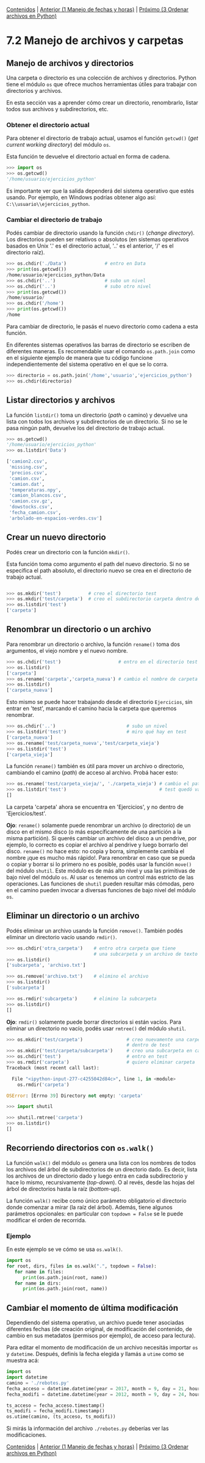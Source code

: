 [Contenidos](../Contenidos.md) \| [Anterior (1 Manejo de fechas y horas)](01_Fechas.md) \| [Próximo (3 Ordenar archivos en Python)](03_Ordenando_archivos.md)

# 7.2 Manejo de archivos y carpetas

## Manejo de archivos y directorios

Una carpeta o directorio es una colección de archivos y directorios. Python tiene el módulo `os` que ofrece muchos herramientas útiles para trabajar con directorios y archivos.

En esta sección vas a aprender cómo crear un directorio, renombrarlo, listar todos sus archivos y subdirectorios, etc.


### Obtener el directorio actual

Para obtener el directorio de trabajo actual, usamos el función `getcwd()` (_get current working directory_) del módulo `os`.

Esta función te devuelve el directorio actual en forma de cadena.

```python
>>> import os
>>> os.getcwd()
'/home/usuario/ejercicios_python'

```

Es importante ver que la salida dependerá del sistema operativo que estés usando. Por ejemplo, en Windows podrías obtener algo así: `C:\\usuario\\ejercicios_python`.



### Cambiar el directorio de trabajo

Podés cambiar de directorio usando la función `chdir()` (_change directory_). Los directorios pueden ser relativos o absolutos (en sistemas operativos basados en Unix '.' es el directorio actual, '..' es el anterior, '/' es el directorio raíz).

```python
>>> os.chdir('./Data')              # entro en Data
>>> print(os.getcwd())
/home/usuario/ejercicios_python/Data
>>> os.chdir('..')                  # subo un nivel
>>> os.chdir('..')                  # subo otro nivel
>>> print(os.getcwd())
/home/usuario/
>>> os.chdir('/home')
>>> print(os.getcwd())
/home
```

Para cambiar de directorio, le pasás el nuevo directorio como cadena a esta función.

En diferentes sistemas operativos las barras de directorio se escriben de diferentes maneras. Es recomendable usar el comando `os.path.join` como en el siguiente ejemplo de manera que tu código funcione independientemente del sistema operativo en el que se lo corra.

```python
>>> directorio = os.path.join('/home','usuario','ejercicios_python')
>>> os.chdir(directorio)
```

## Listar directorios y archivos

La función `listdir()` toma un directorio (_path_ o camino) y devuelve una lista con todos los archivos y subdirectorios de un directorio. Si no se le pasa ningún path, devuelve los del directorio de trabajo actual.

```python
>>> os.getcwd()
'/home/usuario/ejercicios_python'
>>> os.listdir('Data')

['camion2.csv',
 'missing.csv',
 'precios.csv',
 'camion.csv',
 'camion.dat',
 'temperaturas.npy',
 'camion_blancos.csv',
 'camion.csv.gz',
 'dowstocks.csv',
 'fecha_camion.csv',
 'arbolado-en-espacios-verdes.csv']
```

## Crear un nuevo directorio

Podés crear un directorio con la función `mkdir()`.

Esta función toma como argumento el path del nuevo directorio. Si no se especifica el path absoluto, el directorio nuevo se crea en el directorio de trabajo actual.

```python

>>> os.mkdir('test')          # creo el directorio test
>>> os.mkdir('test/carpeta')  # creo el subdirectorio carpeta dentro de test
>>> os.listdir('test')
['carpeta']
```

## Renombrar un directorio o un archivo

Para renombrar un directorio o archivo, la función `rename()` toma dos argumentos, el viejo nombre y el nuevo nombre.

```python
>>> os.chdir('test')                     # entro en el directorio test
>>> os.listdir()
['carpeta']
>>> os.rename('carpeta','carpeta_nueva') # cambio el nombre de carpeta
>>> os.listdir()
['carpeta_nueva']
```

Esto mismo se puede hacer trabajando desde el directorio `Ejercicios`, sin entrar en 'test', marcando el camino hacia la carpeta que queremos renombrar.

```python
>>> os.chdir('..')                          # subo un nivel
>>> os.listdir('test')                      # miro qué hay en test
['carpeta_nueva']
>>> os.rename('test/carpeta_nueva','test/carpeta_vieja')
>>> os.listdir('test')
['carpeta_vieja']
```

La función `rename()` también es útil para mover un archivo o directorio, cambiando el camino (_path_) de acceso al archivo. Probá hacer esto:

```python
>>> os.rename('test/carpeta_vieja/', './carpeta_vieja') # cambio el path
>>> os.listdir('test')                                  # test quedó vacío
[]
```

La carpeta 'carpeta' ahora se encuentra en 'Ejercicios', y no dentro de 'Ejercicios/test'.

**Ojo**: `rename()` solamente puede renombrar un archivo (o directorio) de un disco en el mismo disco (o más específicamente de una partición a la misma partición). Si querés cambiar un archivo del disco a un pendrive, por ejemplo, lo correcto es copiar el archivo al pendrive y luego borrarlo del disco. `rename()` no hace esto: no copia y borra, simplemente cambia el nombre ¡que es mucho más rápido!. Para renombrar en caso que se pueda o copiar y borrar si lo primero no es posible, podés usar la función `move()` del módulo `shutil`. Este módulo es de más alto nivel y usa las primitivas de bajo nivel del módulo `os`. Al usar `os` tenemos un control más estricto de las operaciones. Las funciones de `shutil` pueden resultar más cómodas, pero en el camino pueden invocar a diversas funciones de bajo nivel del módulo `os`.


## Eliminar un directorio o un archivo

Podés eliminar un archivo usando la función `remove()`. También podés eliminar un directorio vacío usando `rmdir()`.

```python
>>> os.chdir('otra_carpeta')    # entro otra carpeta que tiene
                                # una subcarpeta y un archivo de texto
>>> os.listdir()
['subcarpeta', 'archivo.txt']

>>> os.remove('archivo.txt')    # elimino el archivo
>>> os.listdir()
['subcarpeta']

>>> os.rmdir('subcarpeta')      # elimino la subcarpeta
>>> os.listdir()
[]
```

**Ojo**: `rmdir()` solamente puede borrar directorios si están vacíos.
Para eliminar un directorio no vacío, podés usar `rmtree()` del módulo `shutil`.

```python
>>> os.mkdir('test/carpeta')                # creo nuevamente una carpeta
                                            # dentro de test
>>> os.mkdir('test/carpeta/subcarpeta')     # creo una subcarpeta en carpeta
>>> os.chdir('test')                        # entro en test
>>> os.rmdir('carpeta')                     # quiero eliminar carpeta
Traceback (most recent call last):

  File "<ipython-input-277-c4255042d84c>", line 1, in <module>
    os.rmdir('carpeta')

OSError: [Errno 39] Directory not empty: 'carpeta'

>>> import shutil

>>> shutil.rmtree('carpeta')
>>> os.listdir()
[]
```

## Recorriendo directorios con `os.walk()`

La función `walk()` del módulo `os` genera una lista con los nombres de todos los archivos del árbol de subdirectorios de un directorio dado. Es decir, lista los archivos de un directorio dado y luego entra en cada subdirectorio y hace lo mismo, recursivamente (_top-down_). O al revés, desde las hojas del árbol de directorios hasta la raíz (_bottom-up_).

La función `walk()` recibe como único parámetro obligatorio el directorio donde comenzar a mirar (la raíz del árbol). Además, tiene algunos parámetros opcionales: en particular con `topdown = False` se le puede modificar el orden de recorrida.

### Ejemplo

En este ejemplo se ve cómo se usa `os.walk()`.

```python
import os
for root, dirs, files in os.walk(".", topdown = False):
   for name in files:
      print(os.path.join(root, name))
   for name in dirs:
      print(os.path.join(root, name))
```


## Cambiar el momento de última modificación

Dependiendo del sistema operativo, un archivo puede tener asociadas diferentes fechas (de creación original, de modificación del contenido, de cambio en sus metadatos (permisos por ejemplo), de acceso para lectura).

Para editar el momento de modificación de un archivo necesitás importar `os` y `datetime`. Después, definís la fecha elegida y llamás a `utime` como se muestra acá:

```python
import os
import datetime
camino = './rebotes.py'
fecha_acceso = datetime.datetime(year = 2017, month = 9, day = 21, hour = 19, minute =51, second = 0)
fecha_modifi = datetime.datetime(year = 2012, month = 9, day = 24, hour = 12, minute =9, second = 24)

ts_acceso = fecha_acceso.timestamp()
ts_modifi = fecha_modifi.timestamp()
os.utime(camino, (ts_acceso, ts_modifi))
```

Si mirás la información del archivo `./rebotes.py` deberías ver las modificaciones.


[Contenidos](../Contenidos.md) \| [Anterior (1 Manejo de fechas y horas)](01_Fechas.md) \| [Próximo (3 Ordenar archivos en Python)](03_Ordenando_archivos.md)

